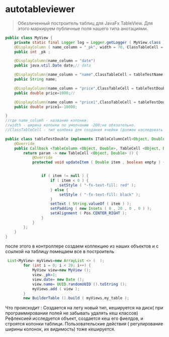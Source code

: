 # autotableviewer
>Обезличенный построитель таблиц для  JavaFx TableView.
>Для этого маркируем  публичные поля нашего типа анотациями.




```java
public class MyView {
    private static final Logger log = Logger.getLogger ( MyView.class );
    @DisplayColumn ( name_column = "_pk", width = 70, ClassTableCell = tableTestCenter.class )
    public int _pk ;

    @DisplayColumn(name_column = "date")
    public java.util.Date date;// data

    @DisplayColumn(name_column = "name",ClassTableCell = tableTestName.class,width = 500)
    public String name;

    @DisplayColumn(name_column = "price",ClassTableCell = tableTestDouble.class)
    public double price=1000;//

    @DisplayColumn(name_column = "price1",ClassTableCell = tableTestDouble.class)
    public double price1=-10000;

}
//где name_columh - название колонки.
//width - ширина колонки по умолчанию -200;не обязательно.
//ClassTableCell - тип колбека для создания ячейки (должен наследовать ITableColumnCell). не обязательно.
```


```java
public class tableTestDouble implements ITableColumnCell<Object, Double> {
    @Override
    public Callback <TableColumn <Object, Double>, TableCell <Object, Double>> getCell () {
        return param -> new TableCell <Object, Double> () {
            @Override
            protected void updateItem ( Double item , boolean empty ) {


                if ( item != null ) {
                    if ( item < 0 ) {
                        setStyle ( "-fx-text-fill: red" );
                    } else {
                        setStyle ( "-fx-text-fill: black" );
                    }
                    setText ( String.valueOf ( item ) );
                    setPadding ( new Insets ( 0 , 20 , 0 , 0 ) );
                    setAlignment ( Pos.CENTER_RIGHT );
                }
            }
        };
    }
}
```
после этого в  контроллере создаем коллекцию из наших объектов и  с сcылкой на таблицу помещаем все в построитель
```java
 List<MyView> myViews=new ArrayList <> (  );
        for (int i = 0; i < 20; i++) {
            MyView view=new MyView ();
            view._pk=1;
            view.date= new Date ();
            view.name= UUID.randomUUID ().toString ();
            myViews.add ( view );
        }
        new BuilderTable ().build ( myViews,my_table );
```
Что происходит : Создается на лету новый тип, кешируется на диск( при программировании полей не забывать удалять кеш классов)
Рефлексией исследуется объект, создается кеш его фиелдов, и строятся колонки таблици.
Пользовательские действия ( регулирование ширины колонок, их видимость) тоже кешируется.
